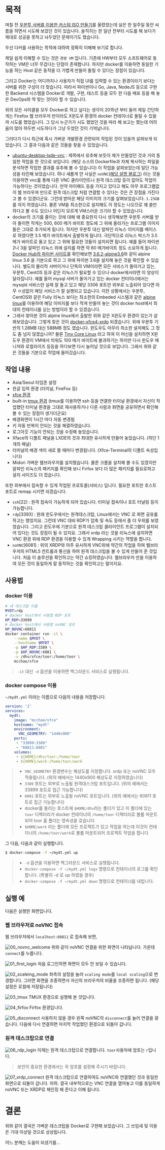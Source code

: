 #  목적

며칠 전 [우분투 서버를 이용한 커스텀 ISO 만들기](https://github.com/mcchae/vbuntu-custom-ubuntu-iso)를 올렸었는데 실은 한 일주일 동안 씨름을 하면서 시도해 보았던 것이 있습니다. 솔직히는 한 일년 전부터 시도를 해 보다가 제대로 성공을 못하고 놔두었던 문제이기도 했습니다.

우선 다커를 사용하는 목적에 대하여 정확히 이해해 보기로 합니다.

제일 쉽게 이해할 수 있는 것은 `경량 VM` 입니다. 기존에 HW부터 모두 소프트웨어로 동작하는 VM은 너무 무겁다는 단점이 존재합니다. 하지만 docker를 이용하면 동일한 기능을 하는 Host 같은 동작을 더 가볍게 만들어 돌릴 수 있다는 장점이 있습니다.

그리고 Docker는 어디까지나 사용자가 직접 UI를 입력할 수 있는 환경이라기 보다는 서버를 위한 구성이 더 맞습니다. 따라서 파이썬이나 Go, Java, NodeJS 등으로 구현한 Backend 시스템을 Docker로 개발, 구현, 테스트 등을 모두 한 다음 배포 등을 해 놓은 DevOps와 딱 맞는 것이라 할 수 있습니다.

위의 모든 사이클을 모두 Docker로 하고 싶다는 생각이 2015년 부터 들어 제일 간단하게는 Firefox 웹 브라우저 만이라도 X윈도우 환경의 docker 컨테이너로 돌릴 수 있을까 시도를 했었습니다. 그 당시 누군가가 시도 했었던 것을 따라 해 보고는 했는데 어려움이 많아 하두번 시도하다가 그냥 두었던 것이 기억납니다.

그러다가 다시 최근에 혹시 가벼운 개뱔환경 관련되어 작업된 것이 있을까 살펴보게 되었습니다. 그 결과 다음과 같은 것들을 찾을 수 있었습니다.

* [ubuntu-desktop-lxde-vnc](https://hub.docker.com/r/dorowu/ubuntu-desktop-lxde-vnc/) : 제목에서 유추해 보듯이 제가 만들었던 것과 거의 동일한 작업을 한 것으로 보입니다. (해당 소스의 Dockerfile과 자체 복사하는 파일을 분석하면 작업한 결과를 유추해 볼 수 있습니다) 이 작업을 살펴보았는데 일단 가능성을 타진해 보았습니다. 하나 새롭게 안 사실은 `noVNC`([해당 설명 블로그](http://drt0927.tistory.com/6)) 라는 것을 이용하면 vnc를 통해 다른 VNC 클라이언트나 원격 데스크탑 등이 없어도 작업이 가능하다는 것이었습니다. 만약 아이패드 등을 가지고 있다고 해도 아무 프로그램없이 웹 브라우져 만으로 원격 데스크탑 처럼 연결할 수 있다는 것은 큰 장점을 가진다고 볼 수 있겠더군요. 그런데 받아온 해당 이미지의 크기를 살펴보았습니다.  `1.23GB`를 차지 하였습니다. 물론 VM을 최소한으로 설치해도 이 정도는 나오므로 꽤 쓸만 하다고 볼 수도 있으나 어딘지 모르게 VM스러운 크기라 할 수 있었습니다.
* docker의 크기를 줄이는 것에 대해 왜 중요한지 다시 생각해보면 우분투 서버를 받아 돌이면 작게는 500, 600 메가 바이트 정도에 그 위에 올라가는 프로그램 이미지 들은 그대로 추가되게 됩니다. 하지만 우분투 대신 알파인 리눅스 이미지를 베이스로 하였다면 3.5 메가 바이트에서 출발하게 됩니다. 극단적으로 리눅스 박스가 3.5 메가 바이트로 돌고 있고 그 위에 필요한 것들이 설치되면 됩니다. 예를 들어 파이썬 2나 3을 알파인 리눅스 위에 설치를 하면 약 80 메가바이트 정도 소요하게 됩니다. [Docker Hub의 파이썬 사이트](https://hub.docker.com/_/python/)를 확인해보면 [3.6.2-alpine3.6](https://github.com/docker-library/python/blob/5d86c858d58f84b8dd1274ac61ac1c9c9ebc7739/3.6/alpine3.6/Dockerfile)와 같이 alpine linux 3.6 을 기본으로 하고 그 위에 파이썬 3.6을 설치해 놓은 것을 확인할 수 있습니다. 별도의 물리적 서버이거나 단독의 VM이라면 모든 서비스가 돌아가고 있는, 우분투, CentOS 등과 같은 리눅스가 필요할 수 있으나 docker에서라면 이 양상이 달라집니다. 예를 들어 mysql 서버가 돌아가고 있는 docker 컨터이너에서는 mysqld 서비스만 실제 잘 돌고 있고 해당 3306 포트만 외부로 노출되어 있다면 아무 ㅇ상없이 해당 서비스가 잘 실행되고 있습니다. 이런 상황에서는 우분투, CentOS와 같은 Fully 리눅스 보다는 최소한의 Embeded 시스템과 같은 [alpine linux](https://alpinelinux.org)를 이용하여 해당 이미지를 보다 작게 만들어 놓는 것이 docker host에서 최대의 컨테이너를 싣는 방법이라 할 수 있겠습니다.
* 그래서 찾아본 것이 alpine linux에서 출발한 위와 같은 X윈도우 환경이 있는가 살펴보았습니다.  그렇게 찾은 것이 [docker-xfce4-xrdp](https://github.com/danielguerra69/alpine-xfce4-xrdp) 되겠습니다. 위에 우분투 기반의 1.28MB 대신 588MB 정도 였습니다. 윈도우도 아무리 최소한 설치해도 그 정도 좀 넘지 않겠습니까? 물론 [Tiny Core Linux](http://tinycorelinux.net) 라고 하여 이 머신을 설치하면 X윈도우 환경이 VM에서 띄워도 100 메가 바이트에 불과하기는 하지만 다시 윈도우 매니저와 로컬라이즈 등등을 하다보면 다시 늘어날 것으로 보입니다.  그래서 위와 같은 것들을 기본으로 작업에 들어갔습니다.

## 작업 내용

* Asia/Seoul 타임존 설정
* 한글 입력 환경 (터미널, FireFox 등)
* [xfce 환경](http://mcchae.egloos.com/10935938)
* built-in [tmux 환경](http://mcchae.egloos.com/11246020) (tmux를 이용하면 ssh 등을 연결한 터미널 환경에서 자신이 작업했던 터미널 환경을 그대로 재사용하거나 다른 사람과 화면을 공유하면서 확인해 볼 수 있는 장점이 생기더군요)
* 배경화면이 1시간 마다 자동 변경됨
* 키 자동 반복이 안되는 것을 해결하였습니다.
* 로그아웃 기능이 안되는 것을 수정해 놓았습니다.
* Xface의 디폴트 패널을 LXDE의 것과 최대한 유사하게 만들어 놓았습니다. (하단 1개의 패널)
* 터미널의 배경 색이 새로 뜰 때마다 변경됩니다. (Xfce-Terminal의 디폴트 속성입니다)
* Midori 가벼운 웹브라우저를 설치했습니다. 물론 크롬을 설치해 볼 수도 있겠지만 알파인 리눅스의 패키지를 확인해 보니 Firfox 보다 더 많은 패키지를 필요로하고 설치 사이즈도 더 컸습니다.

또한 외부에서 접속할 수 있게 작업된 프로토콜(서비스) 입니다. 필요한 포트만 호스트 포트로 remap 시키면 되겠습니다.

* `ssh`[22] : 원격 접속이 가능하게 되어 있습니다. 터미널 접속이나 포트 터널링 등이 가능합니다.
* `rdp`[3393] : 원래 윈도우에서는 원격데스크탑, Linux에서는 VNC 로 화면 공유를 하고는 했었지요. 그런데 VNC 대비 RDP가 압축 및 속도 등에서 좀 더 우위를 보였었습니다. 그리고 윈도우에 기본으로 원격 데스크탑 클라이언트 프로그램이 설치되어 있다는 것도 장점이 될 수 있지요. 그래서 xrdp 라는 것을 리눅스에 설치하면 VNC 환경 위에 RDP 환경을 이용할 수 있게 Wrapping 시키는 역할을 합니다.
* `noVNC`[6081] : 위의 XRDP와 아주 유사하게 VNC위에 약간의 작업을 하여 웹브라우저의 HTML5 컨트롤과 통신을 하여 원격 데스크탑을 볼 수 있게 만들어 준 것입니다. 처음 이 솔루션을 확인하고는 약간 쇼킹하였습니다. 웹브라우저 만을 이용하여 모든 것이 동일하게 잘 동작하는 것을 확인하고는 말이지요.


## 사용법

### docker 이용

```bash
# 내 데스크탑 이름
MYDT=rdp
# docker host에서 사용할 RDP 포트
HP_RDP=33899
# docker host에서 사용할 noVNC 포트
HP_NOVNC=60811
docker container run -it \
	--name $MYDT \
	--hostname $MYDT \
	-p $HP_RDP:3389 \
	-p $HP_NOVNC:6081 \
	-v /dhv/xfce/toor:/home/toor \
	mcchae/xfce
```

> `-it` 대신 `-d` 옵션을 이용하면 백그라운드 서비스로 실행됩니다.

### docker compose 이용

`~/mydt.yml` 이라는 이름으로 다음의 내용을 저장합니다.

``` yaml
version: '2'
services:
  mydt:
    image: "mcchae/xfce"
    hostname: "mydt"
    environment:
      VNC_GEOMETRY: "1440x900"
    ports:
     - "33899:3389"
     - "60811:6081"
    volumes:
     - ${HOME}/dhv/toor:/home/toor
     - ${HOME}/work:/home/toor/work
```

> * `VNC_GEOMETRY` 환경변수는 해상도를 지정합니다. xrdp 또는 noVNC 모두 적용됩니다. (위의 예에서는 1440x900 해상도로 지정하였습니다)
> * `3389` 포트는 외부로 노출될 원격데스크탑 포트입니다. (위의 예에서는 33899 포트로 접근 가능합니다)
> * `6081` 포트는 외부로 노출될 noVNC 포트입니다. (위의 예에서는 60811 포트로 접근 가능합니다)
> * docker를 돌리는 호스트에 `$HOME/dhv`라는 폴더가 있고 이 폴더에 있는 `toor` 디렉터리가 docker 컨테이너의 `/home/toor` 디렉터리로 볼륨 마운트되어 toor 홈 폴더는 영속성을 갖습니다
> * `$HOME/work` 라는 폴더에 모든 프로젝트가 있고 작업을 하는데 이것이 컨테이너의 `/home/toor/work`로 볼륨 마운트되어 프로젝트 작업을 합니다


그 다음, 다음과 같이 실행합니다.

```sh
$ docker-compose -f ~/mydt.yml up
```

> * `-d` 옵션을 이용하면 백그라운드 서비스로 실행됩니다.
> * `docker-compose -f ~/mydt.yml logs` 명령으로 컨테이너의 로그를 확인합니다. (특별히 -d 로 up 하였을 경우)
> * `docker-compose -f ~/mydt.yml down` 명령으로 컨테이너를 내립니다.


## 실행 예

다음은 실행한 화면입니다.

### 웹 브라우저로 noVNC 접속

웹 브라우저에서 `localhost:60811` 로 접속해 보면,

![00_novnc_welcome](00_novnc_welcome.png)
위와 같이 noVNC 연결을 위한 화면이 나타납니다. 가운데 `connect`를 누릅니다.

![01_first_login](01_first_login.png)
처음 로그인하면 화면이 모두 안 보일 수 있습니다.

![02_scaleing_mode](02_scaleing_mode.png)
좌측의 설정을 눌러 `scaling mode`를 `local scaling`으로 변경합니다. 그러면 화면을 조종하면서 자신의 브라우저의 비율을 조종하면 됩니다. (해당 설정은 로컬에 저장됩니다)

![03_tmux](03_tmux.png)
TMUX 환경으로 실행해 본 것입니다.

![04_firfox](04_firfox.png)
Firfox 환경입니다.

![05_disconnect](05_disconnect.png)
사용하지 않을 경우 왼쪽 noVNC의 `disconnect`를 눌러 연결을 끊습니다. 다음에 다시 연결하면 마지막 작업했던 환경으로 되돌아 갑니다.

### 원격 데스크탑으로 연결

![06_rdp_login](06_rdp_login.png)
이제는 원격 데스크탑으로 연결합니다. `toor`사용자에 암호는 `r`입니다. 

> 보안이 중요한 환경에서는 꼭 암호를 설정해 주시기 바랍니다.

![07_xrdp_connect](07_xrdp_connect.png)
원격 데스크탑으로 연결하여도 noVNC와 연결했던 것과 동일한 화면으로 되돌아 갑니다. 아하. 결국 내부적으로는 VNC 연결을 열어놓고 이를 동일하게 noVNC 또는 XRDP로 체인징 해 준다고 이해 됩니다.


# 결론

위와 같이 결국은 가벼운 데스크탑을 Docker로 구현해 보았습니다. 그 쓰임새 및 이용은 기대 이상일 것으로 상상됩니다.

어느 분께는 도움이 되셨기를...


